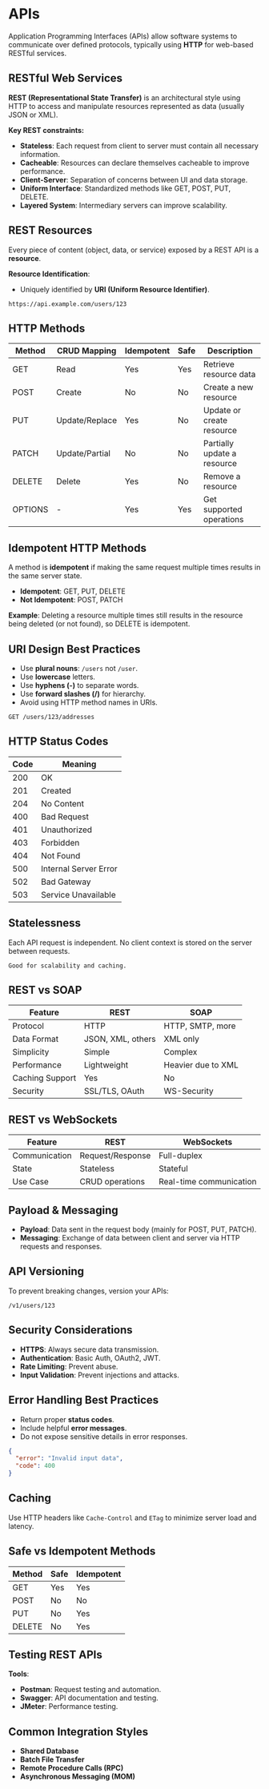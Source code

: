 # APIs

Application Programming Interfaces (APIs) allow software systems to communicate over defined protocols, typically using **HTTP** for web-based RESTful services.

## RESTful Web Services

**REST (Representational State Transfer)** is an architectural style using HTTP to access and manipulate resources represented as data (usually JSON or XML).

**Key REST constraints:**

- **Stateless**: Each request from client to server must contain all necessary information.
- **Cacheable**: Resources can declare themselves cacheable to improve performance.
- **Client-Server**: Separation of concerns between UI and data storage.
- **Uniform Interface**: Standardized methods like GET, POST, PUT, DELETE.
- **Layered System**: Intermediary servers can improve scalability.

## REST Resources

Every piece of content (object, data, or service) exposed by a REST API is a **resource**.

**Resource Identification**:

- Uniquely identified by **URI (Uniform Resource Identifier)**.

```text
https://api.example.com/users/123
```

## HTTP Methods

| Method  | CRUD Mapping   | Idempotent | Safe | Description                 |
| ------- | -------------- | ---------- | ---- | --------------------------- |
| GET     | Read           | Yes        | Yes  | Retrieve resource data      |
| POST    | Create         | No         | No   | Create a new resource       |
| PUT     | Update/Replace | Yes        | No   | Update or create resource   |
| PATCH   | Update/Partial | No         | No   | Partially update a resource |
| DELETE  | Delete         | Yes        | No   | Remove a resource           |
| OPTIONS | -              | Yes        | Yes  | Get supported operations    |

## Idempotent HTTP Methods

A method is **idempotent** if making the same request multiple times results in the same server state.

- **Idempotent**: GET, PUT, DELETE
- **Not Idempotent**: POST, PATCH

**Example**:
Deleting a resource multiple times still results in the resource being deleted (or not found), so DELETE is idempotent.

## URI Design Best Practices

- Use **plural nouns**: `/users` not `/user`.
- Use **lowercase** letters.
- Use **hyphens (-)** to separate words.
- Use **forward slashes (/)** for hierarchy.
- Avoid using HTTP method names in URIs.

```text
GET /users/123/addresses
```

## HTTP Status Codes

| Code | Meaning               |
| ---- | --------------------- |
| 200  | OK                    |
| 201  | Created               |
| 204  | No Content            |
| 400  | Bad Request           |
| 401  | Unauthorized          |
| 403  | Forbidden             |
| 404  | Not Found             |
| 500  | Internal Server Error |
| 502  | Bad Gateway           |
| 503  | Service Unavailable   |

## Statelessness

Each API request is independent. No client context is stored on the server between requests.

```text
Good for scalability and caching.
```

## REST vs SOAP

| Feature         | REST              | SOAP               |
| --------------- | ----------------- | ------------------ |
| Protocol        | HTTP              | HTTP, SMTP, more   |
| Data Format     | JSON, XML, others | XML only           |
| Simplicity      | Simple            | Complex            |
| Performance     | Lightweight       | Heavier due to XML |
| Caching Support | Yes               | No                 |
| Security        | SSL/TLS, OAuth    | WS-Security        |

## REST vs WebSockets

| Feature       | REST             | WebSockets              |
| ------------- | ---------------- | ----------------------- |
| Communication | Request/Response | Full-duplex             |
| State         | Stateless        | Stateful                |
| Use Case      | CRUD operations  | Real-time communication |

## Payload & Messaging

- **Payload**: Data sent in the request body (mainly for POST, PUT, PATCH).
- **Messaging**: Exchange of data between client and server via HTTP requests and responses.

## API Versioning

To prevent breaking changes, version your APIs:

```text
/v1/users/123
```

## Security Considerations

- **HTTPS**: Always secure data transmission.
- **Authentication**: Basic Auth, OAuth2, JWT.
- **Rate Limiting**: Prevent abuse.
- **Input Validation**: Prevent injections and attacks.

## Error Handling Best Practices

- Return proper **status codes**.
- Include helpful **error messages**.
- Do not expose sensitive details in error responses.

```json
{
  "error": "Invalid input data",
  "code": 400
}
```

## Caching

Use HTTP headers like `Cache-Control` and `ETag` to minimize server load and latency.

## Safe vs Idempotent Methods

| Method | Safe | Idempotent |
| ------ | ---- | ---------- |
| GET    | Yes  | Yes        |
| POST   | No   | No         |
| PUT    | No   | Yes        |
| DELETE | No   | Yes        |

## Testing REST APIs

**Tools**:

- **Postman**: Request testing and automation.
- **Swagger**: API documentation and testing.
- **JMeter**: Performance testing.

## Common Integration Styles

- **Shared Database**
- **Batch File Transfer**
- **Remote Procedure Calls (RPC)**
- **Asynchronous Messaging (MOM)**
